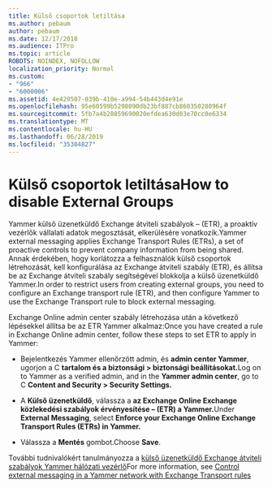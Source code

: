 ```yaml
---
title: Külső csoportok letiltása
ms.author: pebaum
author: pebaum
ms.date: 12/17/2018
ms.audience: ITPro
ms.topic: article
ROBOTS: NOINDEX, NOFOLLOW
localization_priority: Normal
ms.custom:
- "966"
- "6000006"
ms.assetid: 4e429507-039b-410e-a994-54b443d4e91e
ms.openlocfilehash: 95e60599b5298090db23bf887cb860350280964f
ms.sourcegitcommit: 5fb7a4b28859690020efdea630d03e70cc0e6334
ms.translationtype: MT
ms.contentlocale: hu-HU
ms.lasthandoff: 06/28/2019
ms.locfileid: "35384827"
---
```

# <a name="how-to-disable-external-groups"></a><span data-ttu-id="a2bb8-102">Külső csoportok letiltása</span><span class="sxs-lookup"><span data-stu-id="a2bb8-102">How to disable External Groups</span></span>

<span data-ttu-id="a2bb8-103">Yammer külső üzenetküldő Exchange átviteli szabályok – (ETR), a proaktív vezérlők vállalati adatok megosztását, elkerülésére vonatkozik.</span><span class="sxs-lookup"><span data-stu-id="a2bb8-103">Yammer external messaging applies Exchange Transport Rules (ETRs), a set of proactive controls to prevent company information from being shared.</span></span> <span data-ttu-id="a2bb8-104">Annak érdekében, hogy korlátozza a felhasználók külső csoportok létrehozását, kell konfigurálása az Exchange átviteli szabály (ETR), és állítsa be az Exchange átviteli szabály segítségével blokkolja a külső üzenetküldő Yammer.</span><span class="sxs-lookup"><span data-stu-id="a2bb8-104">In order to restrict users from creating external groups, you need to configure an Exchange transport rule (ETR), and then configure Yammer to use the Exchange Transport rule to block external messaging.</span></span>
  
<span data-ttu-id="a2bb8-105">Exchange Online admin center szabály létrehozása után a következő lépésekkel állítsa be az ETR Yammer alkalmaz:</span><span class="sxs-lookup"><span data-stu-id="a2bb8-105">Once you have created a rule in Exchange Online admin center, follow these steps to set ETR to apply in Yammer:</span></span>
  
- <span data-ttu-id="a2bb8-106">Bejelentkezés Yammer ellenőrzött admin, és **admin center Yammer**, ugorjon a C **tartalom és a biztonsági \> biztonsági beállításokat.**</span><span class="sxs-lookup"><span data-stu-id="a2bb8-106">Log on to Yammer as a verified admin, and in the **Yammer admin center**, go to C **Content and Security \> Security Settings.**</span></span>

- <span data-ttu-id="a2bb8-107">A **Külső üzenetküldő**, válassza a **az Exchange Online Exchange közlekedési szabályok érvényesítése – (ETR) a Yammer.**</span><span class="sxs-lookup"><span data-stu-id="a2bb8-107">Under **External Messaging**, select **Enforce your Exchange Online Exchange Transport Rules (ETRs) in Yammer.**</span></span>

- <span data-ttu-id="a2bb8-108">Válassza a **Mentés** gombot.</span><span class="sxs-lookup"><span data-stu-id="a2bb8-108">Choose **Save**.</span></span>

<span data-ttu-id="a2bb8-109">További tudnivalókért tanulmányozza a [külső üzenetküldő Exchange átviteli szabályok Yammer hálózati vezérlő](https://support.office.com/article/Control-external-messaging-in-a-Yammer-network-with-Exchange-Transport-Rules-f8fd6403-c8f3-4307-9230-65304d6000d9)</span><span class="sxs-lookup"><span data-stu-id="a2bb8-109">For more information, see [Control external messaging in a Yammer network with Exchange Transport rules](https://support.office.com/article/Control-external-messaging-in-a-Yammer-network-with-Exchange-Transport-Rules-f8fd6403-c8f3-4307-9230-65304d6000d9)</span></span>
  